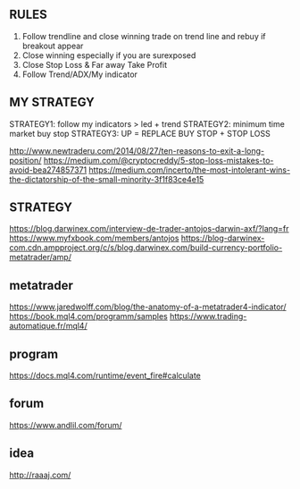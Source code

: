 ## RULES

1. Follow trendline and close winning trade on trend line and rebuy if breakout appear
2. Close winning especially if you are surexposed
3. Close Stop Loss & Far away Take Profit
4. Follow Trend/ADX/My indicator

## MY STRATEGY

STRATEGY1: follow my indicators > led + trend
STRATEGY2: minimum time market buy stop
STRATEGY3: UP = REPLACE BUY STOP + STOP LOSS

http://www.newtraderu.com/2014/08/27/ten-reasons-to-exit-a-long-position/
https://medium.com/@cryptocreddy/5-stop-loss-mistakes-to-avoid-bea274857371
https://medium.com/incerto/the-most-intolerant-wins-the-dictatorship-of-the-small-minority-3f1f83ce4e15

## STRATEGY 
https://blog.darwinex.com/interview-de-trader-antojos-darwin-axf/?lang=fr
https://www.myfxbook.com/members/antojos
https://blog-darwinex-com.cdn.ampproject.org/c/s/blog.darwinex.com/build-currency-portfolio-metatrader/amp/

## metatrader
https://www.jaredwolff.com/blog/the-anatomy-of-a-metatrader4-indicator/
https://book.mql4.com/programm/samples
https://www.trading-automatique.fr/mql4/

## program
https://docs.mql4.com/runtime/event_fire#calculate

## forum
https://www.andlil.com/forum/

## idea
http://raaaj.com/